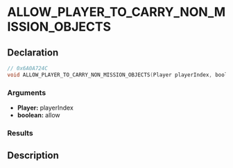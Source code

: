 # ALLOW_PLAYER_TO_CARRY_NON_MISSION_OBJECTS

## Declaration
```cpp
// 0x6A0A724C
void ALLOW_PLAYER_TO_CARRY_NON_MISSION_OBJECTS(Player playerIndex, boolean allow);
```

### Arguments
- **Player:** playerIndex
- **boolean:** allow

### Results

## Description
